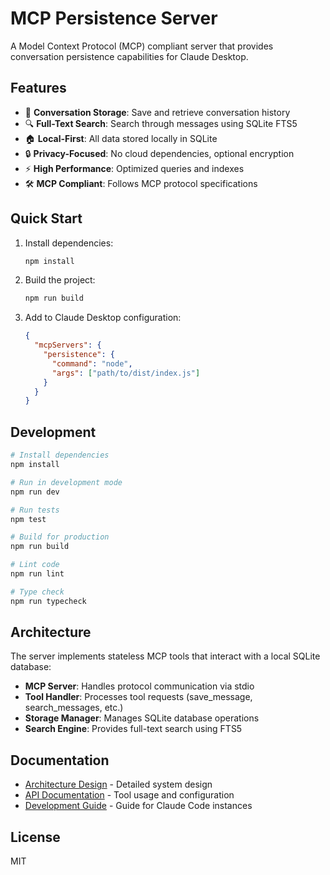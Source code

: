 # MCP Persistence Server

A Model Context Protocol (MCP) compliant server that provides conversation persistence capabilities for Claude Desktop.

## Features

- 📝 **Conversation Storage**: Save and retrieve conversation history
- 🔍 **Full-Text Search**: Search through messages using SQLite FTS5
- 🏠 **Local-First**: All data stored locally in SQLite
- 🔒 **Privacy-Focused**: No cloud dependencies, optional encryption
- ⚡ **High Performance**: Optimized queries and indexes
- 🛠️ **MCP Compliant**: Follows MCP protocol specifications

## Quick Start

1. Install dependencies:
   ```bash
   npm install
   ```

2. Build the project:
   ```bash
   npm run build
   ```

3. Add to Claude Desktop configuration:
   ```json
   {
     "mcpServers": {
       "persistence": {
         "command": "node",
         "args": ["path/to/dist/index.js"]
       }
     }
   }
   ```

## Development

```bash
# Install dependencies
npm install

# Run in development mode
npm run dev

# Run tests
npm test

# Build for production
npm run build

# Lint code
npm run lint

# Type check
npm run typecheck
```

## Architecture

The server implements stateless MCP tools that interact with a local SQLite database:

- **MCP Server**: Handles protocol communication via stdio
- **Tool Handler**: Processes tool requests (save_message, search_messages, etc.)
- **Storage Manager**: Manages SQLite database operations
- **Search Engine**: Provides full-text search using FTS5

## Documentation

- [Architecture Design](HLD.md) - Detailed system design
- [API Documentation](docs/human-docs/README.md) - Tool usage and configuration
- [Development Guide](CLAUDE.md) - Guide for Claude Code instances

## License

MIT